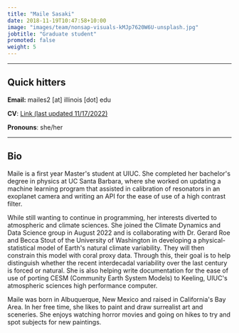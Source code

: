 ```yaml
---
title: "Maile Sasaki"
date: 2018-11-19T10:47:58+10:00
image: "images/team/nonsap-visuals-kMJp7620W6U-unsplash.jpg"
jobtitle: "Graduate student"
promoted: false
weight: 5
--- 
```


---
## Quick hitters

**Email:** mailes2 [at] illinois [dot] edu 

**CV**: [Link (last updated 11/17/2022)](/cvs/cv_11_17_22_mailes.pdf)

**Pronouns**: she/her

---
## Bio 
Maile is a first year Master's student at UIUC. She completed her bachelor's degree in physics at UC Santa Barbara, where she worked on updating a machine learning program that assisted in calibration of resonators in an exoplanet camera and writing an API for the ease of use of a high contrast filter.

While still wanting to continue in programming, her interests diverted to atmospheric and climate sciences. She joined the Climate Dynamics and Data Science group in August 2022 and is collaborating with Dr. Gerard Roe and Becca Stout of the University of Washington in developing a physical-statistical model of Earth's natural climate variability. They will then constrain this model with coral proxy data. Through this, their goal is to help distinguish whether the recent interdecadal variability over the last century is forced or natural. She is also helping write documentation for the ease of use of porting CESM (Community Earth System Models) to Keeling, UIUC's atmospheric sciences high performance computer.

Maile was born in Albuquerque, New Mexico and raised in California's Bay Area. In her free time, she likes to paint and draw surrealist art and sceneries. She enjoys watching horror movies and going on hikes to try and spot subjects for new paintings.
